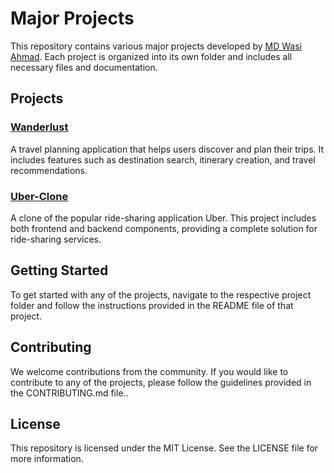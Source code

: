 # Major Projects

This repository contains various major projects developed by [MD Wasi Ahmad](https://wasiahamad.github.io/Wasi-github.io/). Each project is organized into its own folder and includes all necessary files and documentation.

## Projects

### [Wanderlust](./Wanderlust)
A travel planning application that helps users discover and plan their trips. It includes features such as destination search, itinerary creation, and travel recommendations.

### [Uber-Clone](./Uber-Clone)
A clone of the popular ride-sharing application Uber. This project includes both frontend and backend components, providing a complete solution for ride-sharing services.

## Getting Started

To get started with any of the projects, navigate to the respective project folder and follow the instructions provided in the README file of that project.

## Contributing

We welcome contributions from the community. If you would like to contribute to any of the projects, please follow the guidelines provided in the CONTRIBUTING.md file..

## License

This repository is licensed under the MIT License. See the LICENSE file for more information.
